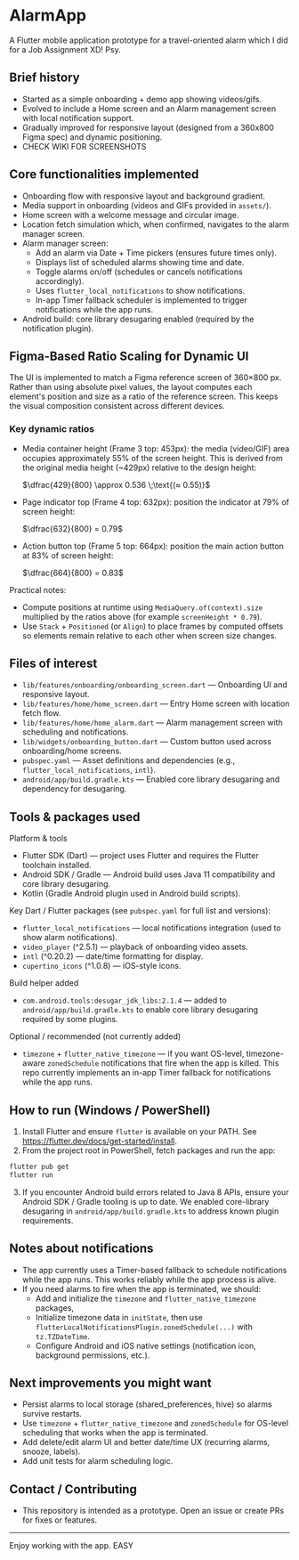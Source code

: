 # AlarmApp

A Flutter mobile application prototype for a travel-oriented alarm which I did for a Job Assignment XD! Psy.

## Brief history
- Started as a simple onboarding + demo app showing videos/gifs.
- Evolved to include a Home screen and an Alarm management screen with local notification support.
- Gradually improved for responsive layout (designed from a 360x800 Figma spec) and dynamic positioning.
- CHECK WIKI FOR SCREENSHOTS

## Core functionalities implemented
- Onboarding flow with responsive layout and background gradient.
- Media support in onboarding (videos and GIFs provided in `assets/`).
- Home screen with a welcome message and circular image.
- Location fetch simulation which, when confirmed, navigates to the alarm manager screen.
- Alarm manager screen:
	- Add an alarm via Date + Time pickers (ensures future times only).
	- Displays list of scheduled alarms showing time and date.
	- Toggle alarms on/off (schedules or cancels notifications accordingly).
	- Uses `flutter_local_notifications` to show notifications.
	- In-app Timer fallback scheduler is implemented to trigger notifications while the app runs.
- Android build: core library desugaring enabled (required by the notification plugin).

## Figma-Based Ratio Scaling for Dynamic UI

The UI is implemented to match a Figma reference screen of 360×800 px. Rather than using absolute pixel values, the layout computes each element's position and size as a ratio of the reference screen. This keeps the visual composition consistent across different devices.

### Key dynamic ratios

- Media container height (Frame 3 top: 453px): the media (video/GIF) area occupies approximately 55% of the screen height. This is derived from the original media height (~429px) relative to the design height:

	$\dfrac{429}{800} \approx 0.536 \;\text{(≈ 0.55)}$

- Page indicator top (Frame 4 top: 632px): position the indicator at 79% of screen height:

	$\dfrac{632}{800} = 0.79$

- Action button top (Frame 5 top: 664px): position the main action button at 83% of screen height:

	$\dfrac{664}{800} = 0.83$

Practical notes:

- Compute positions at runtime using `MediaQuery.of(context).size` multiplied by the ratios above (for example `screenHeight * 0.79`).
- Use `Stack` + `Positioned` (or `Align`) to place frames by computed offsets so elements remain relative to each other when screen size changes.

## Files of interest
- `lib/features/onboarding/onboarding_screen.dart` — Onboarding UI and responsive layout.
- `lib/features/home/home_screen.dart` — Entry Home screen with location fetch flow.
- `lib/features/home/home_alarm.dart` — Alarm management screen with scheduling and notifications.
- `lib/widgets/onboarding_button.dart` — Custom button used across onboarding/home screens.
- `pubspec.yaml` — Asset definitions and dependencies (e.g., `flutter_local_notifications`, `intl`).
- `android/app/build.gradle.kts` — Enabled core library desugaring and dependency for desugaring.

## Tools & packages used

Platform & tools
- Flutter SDK (Dart) — project uses Flutter and requires the Flutter toolchain installed.
- Android SDK / Gradle — Android build uses Java 11 compatibility and core library desugaring.
- Kotlin (Gradle Android plugin used in Android build scripts).

Key Dart / Flutter packages (see `pubspec.yaml` for full list and versions):
- `flutter_local_notifications` — local notifications integration (used to show alarm notifications).
- `video_player` (^2.5.1) — playback of onboarding video assets.
- `intl` (^0.20.2) — date/time formatting for display.
- `cupertino_icons` (^1.0.8) — iOS-style icons.

Build helper added
- `com.android.tools:desugar_jdk_libs:2.1.4` — added to `android/app/build.gradle.kts` to enable core library desugaring required by some plugins.

Optional / recommended (not currently added)
- `timezone` + `flutter_native_timezone` — if you want OS-level, timezone-aware `zonedSchedule` notifications that fire when the app is killed. This repo currently implements an in-app Timer fallback for notifications while the app runs.


## How to run (Windows / PowerShell)
1. Install Flutter and ensure `flutter` is available on your PATH. See https://flutter.dev/docs/get-started/install.
2. From the project root in PowerShell, fetch packages and run the app:

```powershell
flutter pub get
flutter run
```

3. If you encounter Android build errors related to Java 8 APIs, ensure your Android SDK / Gradle tooling is up to date. We enabled core-library desugaring in `android/app/build.gradle.kts` to address known plugin requirements.

## Notes about notifications
- The app currently uses a Timer-based fallback to schedule notifications while the app runs. This works reliably while the app process is alive.
- If you need alarms to fire when the app is terminated, we should:
	- Add and initialize the `timezone` and `flutter_native_timezone` packages,
	- Initialize timezone data in `initState`, then use `flutterLocalNotificationsPlugin.zonedSchedule(...)` with `tz.TZDateTime`.
	- Configure Android and iOS native settings (notification icon, background permissions, etc.).

## Next improvements you might want
- Persist alarms to local storage (shared_preferences, hive) so alarms survive restarts.
- Use `timezone` + `flutter_native_timezone` and `zonedSchedule` for OS-level scheduling that works when the app is terminated.
- Add delete/edit alarm UI and better date/time UX (recurring alarms, snooze, labels).
- Add unit tests for alarm scheduling logic.

## Contact / Contributing
- This repository is intended as a prototype. Open an issue or create PRs for fixes or features.

---

Enjoy working with the app. EASY 

